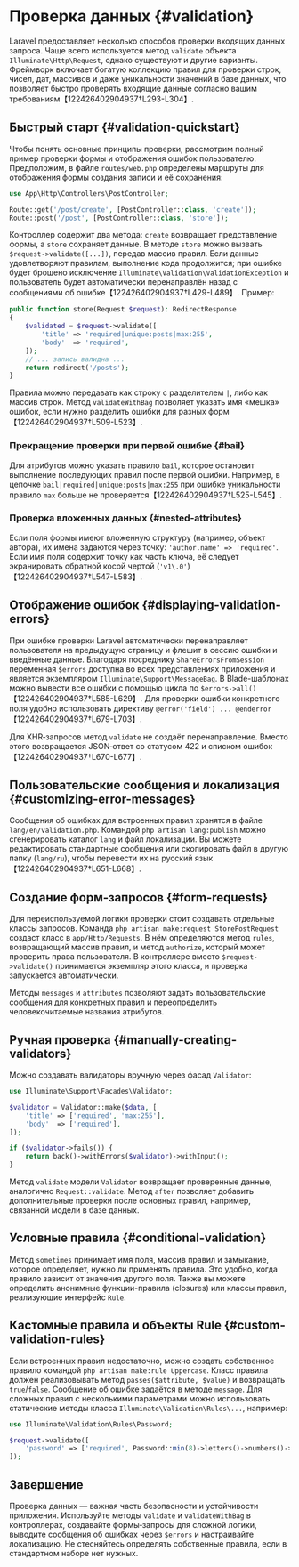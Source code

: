 # Проверка данных {#validation}

Laravel предоставляет несколько способов проверки входящих данных запроса. Чаще всего используется метод `validate` объекта `Illuminate\Http\Request`, однако существуют и другие варианты. Фреймворк включает богатую коллекцию правил для проверки строк, чисел, дат, массивов и даже уникальности значений в базе данных, что позволяет быстро проверять входящие данные согласно вашим требованиям【122426402904937†L293-L304】.

## Быстрый старт {#validation-quickstart}

Чтобы понять основные принципы проверки, рассмотрим полный пример проверки формы и отображения ошибок пользователю. Предположим, в файле `routes/web.php` определены маршруты для отображения формы создания записи и её сохранения:

```php
use App\Http\Controllers\PostController;

Route::get('/post/create', [PostController::class, 'create']);
Route::post('/post', [PostController::class, 'store']);
```

Контроллер содержит два метода: `create` возвращает представление формы, а `store` сохраняет данные. В методе `store` можно вызвать `$request->validate([...])`, передав массив правил. Если данные удовлетворяют правилам, выполнение кода продолжится; при ошибке будет брошено исключение `Illuminate\Validation\ValidationException` и пользователь будет автоматически перенаправлён назад с сообщениями об ошибке【122426402904937†L429-L489】. Пример:

```php
public function store(Request $request): RedirectResponse
{
    $validated = $request->validate([
        'title' => 'required|unique:posts|max:255',
        'body'  => 'required',
    ]);
    // ... запись валидна ...
    return redirect('/posts');
}
```

Правила можно передавать как строку с разделителем `|`, либо как массив строк. Метод `validateWithBag` позволяет указать имя «мешка» ошибок, если нужно разделить ошибки для разных форм【122426402904937†L509-L523】.

### Прекращение проверки при первой ошибке {#bail}

Для атрибутов можно указать правило `bail`, которое остановит выполнение последующих правил после первой ошибки. Например, в цепочке `bail|required|unique:posts|max:255` при ошибке уникальности правило `max` больше не проверяется【122426402904937†L525-L545】.

### Проверка вложенных данных {#nested-attributes}

Если поля формы имеют вложенную структуру (например, объект автора), их имена задаются через точку: `'author.name' => 'required'`. Если имя поля содержит точку как часть ключа, её следует экранировать обратной косой чертой (`'v1\.0'`)【122426402904937†L547-L583】.

## Отображение ошибок {#displaying-validation-errors}

При ошибке проверки Laravel автоматически перенаправляет пользователя на предыдущую страницу и флешит в сессию ошибки и введённые данные. Благодаря посреднику `ShareErrorsFromSession` переменная `$errors` доступна во всех представлениях приложения и является экземпляром `Illuminate\Support\MessageBag`. В Blade-шаблонах можно вывести все ошибки с помощью цикла по `$errors->all()`【122426402904937†L585-L629】. Для проверки ошибки конкретного поля удобно использовать директиву `@error('field') ... @enderror`【122426402904937†L679-L703】.

Для XHR‑запросов метод `validate` не создаёт перенаправление. Вместо этого возвращается JSON‑ответ со статусом 422 и списком ошибок【122426402904937†L670-L677】.

## Пользовательские сообщения и локализация {#customizing-error-messages}

Сообщения об ошибках для встроенных правил хранятся в файле `lang/en/validation.php`. Командой `php artisan lang:publish` можно сгенерировать каталог `lang` и файл локализации. Вы можете редактировать стандартные сообщения или скопировать файл в другую папку (`lang/ru`), чтобы перевести их на русский язык【122426402904937†L651-L668】.

## Создание форм‑запросов {#form-requests}

Для переиспользуемой логики проверки стоит создавать отдельные классы запросов. Команда `php artisan make:request StorePostRequest` создаст класс в `app/Http/Requests`. В нём определяются метод `rules`, возвращающий массив правил, и метод `authorize`, который может проверить права пользователя. В контроллере вместо `$request->validate()` принимается экземпляр этого класса, и проверка запускается автоматически.

Методы `messages` и `attributes` позволяют задать пользовательские сообщения для конкретных правил и переопределить человекочитаемые названия атрибутов.

## Ручная проверка {#manually-creating-validators}

Можно создавать валидаторы вручную через фасад `Validator`:

```php
use Illuminate\Support\Facades\Validator;

$validator = Validator::make($data, [
    'title' => ['required', 'max:255'],
    'body'  => ['required'],
]);

if ($validator->fails()) {
    return back()->withErrors($validator)->withInput();
}
```

Метод `validate` модели `Validator` возвращает проверенные данные, аналогично `Request::validate`. Метод `after` позволяет добавить дополнительные проверки после основных правил, например, связанной модели в базе данных.

## Условные правила {#conditional-validation}

Метод `sometimes` принимает имя поля, массив правил и замыкание, которое определяет, нужно ли применять правила. Это удобно, когда правило зависит от значения другого поля. Также вы можете определить анонимные функции-правила (closures) или классы правил, реализующие интерфейс `Rule`.

## Кастомные правила и объекты Rule {#custom-validation-rules}

Если встроенных правил недостаточно, можно создать собственное правило командой `php artisan make:rule Uppercase`. Класс правила должен реализовывать метод `passes($attribute, $value)` и возвращать `true`/`false`. Сообщение об ошибке задаётся в методе `message`. Для сложных правил с несколькими параметрами можно использовать статические методы класса `Illuminate\Validation\Rules\...`, например:

```php
use Illuminate\Validation\Rules\Password;

$request->validate([
    'password' => ['required', Password::min(8)->letters()->numbers()->mixedCase()->symbols()],
]);
```

## Завершение

Проверка данных — важная часть безопасности и устойчивости приложения. Используйте методы `validate` и `validateWithBag` в контроллерах, создавайте формы‑запросы для сложной логики, выводите сообщения об ошибках через `$errors` и настраивайте локализацию. Не стесняйтесь определять собственные правила, если в стандартном наборе нет нужных.